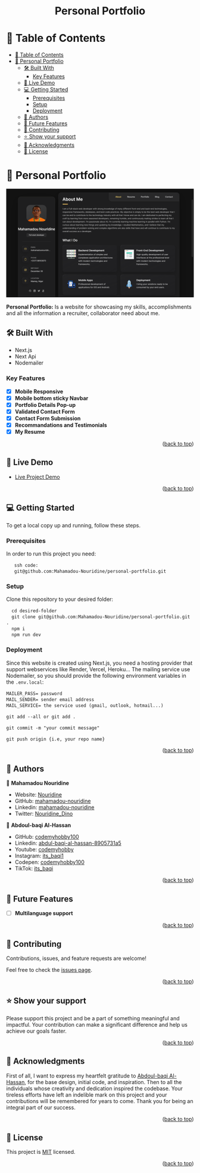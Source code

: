 <a name="readme-top"></a>

<div align="center">
  <h1><b>Personal Portfolio</b></h1>

</div>

<!-- TABLE OF CONTENTS -->

# 📗 Table of Contents

- [📗 Table of Contents](#-table-of-contents)
- [📖 Personal Portfolio ](#-personal-portfolio-)
  - [🛠 Built With ](#-built-with-)
    - [Key Features ](#key-features-)
  - [🚀 Live Demo ](#-live-demo-)
  - [💻 Getting Started ](#-getting-started-)
    - [Prerequisites](#prerequisites)
    - [Setup](#setup)
    - [Deployment](#deployment)
  - [👥 Authors ](#-authors-)
  - [🔭 Future Features ](#-future-features-)
  - [🤝 Contributing ](#-contributing-)
  - [⭐️ Show your support ](#️-show-your-support-)
  - [🙏 Acknowledgments ](#-acknowledgments-)
  - [📝 License ](#-license-)

<!-- PROJECT DESCRIPTION -->

# 📖 Personal Portfolio <a name="about-project"></a>

![Portfolio-image](./public/assets/images/p-img.png)

**Personal Portfolio:** Is a website for showcasing my skills, accomplishments and all the information a recruiter, collaborator need about me.

## 🛠 Built With <a name="built-with"></a>

  <ul>
    <li>Next.js</li>
    <li>Next Api</li>
    <li>Nodemailer</li>
  </ul>

<!-- Features -->

### Key Features <a name="key-features"></a>

- [x] **Mobile Responsive**
- [x] **Mobile bottom sticky Navbar**
- [x] **Portfolio Details Pop-up**
- [x] **Validated Contact Form**
- [x] **Contact Form Submission**
- [x] **Recommandations and Testimonials**
- [x] **My Resume**

<p align="right">(<a href="#readme-top">back to top</a>)</p>

<!-- LIVE DEMO -->

## 🚀 Live Demo <a name="live-demo"></a>

- [Live Project Demo](https://www.nouridine.me/)

<p align="right">(<a href="#readme-top">back to top</a>)</p>

<!-- GETTING STARTED -->

## 💻 Getting Started <a name="getting-started"></a>

To get a local copy up and running, follow these steps.

### Prerequisites

In order to run this project you need:

```
   ssh code:
   git@github.com:Mahamadou-Nouridine/personal-portfolio.git
```

### Setup

Clone this repository to your desired folder:

```
  cd desired-folder
  git clone git@github.com:Mahamadou-Nouridine/personal-portfolio.git .
  npm i
  npm run dev
```

### Deployment

Since this website is created using Next.js, you need a hosting provider that support webservices like Render, Vercel, Heroku... The mailing service use Nodemailer, so you should provide the following environment variables in the `.env.local`:

```
MAILER_PASS= password
MAIL_SENDER= sender email address
MAIL_SERVICE= the service used (gmail, outlook, hotmail...)
```

```
git add --all or git add .

```

```
git commit -m "your commit message"

```

```
git push origin {i.e, your repo name}

```

<p align="right">(<a href="#readme-top">back to top</a>)</p>

<!-- AUTHORS -->

## 👥 Authors <a name="authors"></a>

👤 **Mahamadou Nouridine**

- Website: [Nouridine](https://nouridine.me)
- GitHub: [mahamadou-nouridine](https://github.com/mahamadou-nouridine)
- Linkedin: [mahamadou-nouridine](https://www.linkedin.com/in/mahamadou-nouridine)
- Twitter: [Nouridine_Dino](https://twitter.com/Nouridine_Dino)

👤 **Abdoul-baqi Al-Hassan**

- GitHub: [codemyhobby100](https://github.com/codemyhobby100)
- Linkedin: [abdul-baqi-al-hassan-8905731a5](https://linkedin.com/in/abdul-baqi-al-hassan-8905731a5)
- Youtube: [codemyhobby](https://www.youtube.com/c/codemyhobby)
- Instagram: [its_baqi1](https://instagram.com/its_baqi1)
- Codepen: [codemyhobby100](https://codepen.io/codemyhobby100)
- TikTok: [its_baqi](https://www.tiktok.com/@its_baqi?lang=en)

<p align="right">(<a href="#readme-top">back to top</a>)</p>

<!-- FUTURE FEATURES -->

## 🔭 Future Features <a name="future-features"></a>

- [ ] **Multilanguage support**

<p align="right">(<a href="#readme-top">back to top</a>)</p>

<!-- CONTRIBUTING -->

## 🤝 Contributing <a name="contributing"></a>

Contributions, issues, and feature requests are welcome!

Feel free to check the [issues page](https://github.com/Mahamadou-Nouridine/personal-portfolio/issues).

<p align="right">(<a href="#readme-top">back to top</a>)</p>

<!-- SUPPORT -->

## ⭐️ Show your support <a name="support"></a>

Please support this project and be a part of something meaningful and impactful. Your contribution can make a significant difference and help us achieve our goals faster.

<p align="right">(<a href="#readme-top">back to top</a>)</p>

<!-- ACKNOWLEDGEMENTS -->

## 🙏 Acknowledgments <a name="acknowledgements"></a>

First of all,  I want to express my heartfelt gratitude to [Abdoul-baqi Al-Hassan](https://github.com/codemyhobby100), for the base design, initial code, and inspiration. Then to all the individuals whose creativity and dedication inspired the codebase. Your tireless efforts have left an indelible mark on this project and your contributions will be remembered for years to come. Thank you for being an integral part of our success.

<p align="right">(<a href="#readme-top">back to top</a>)</p>

<!-- LICENSE -->

## 📝 License <a name="license"></a>

This project is [MIT](./LICENSE) licensed.

<p align="right">(<a href="#readme-top">back to top</a>)</p>

